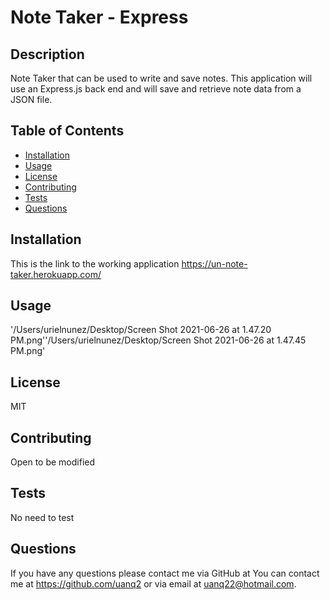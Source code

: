 # Note Taker - Express

## Description
Note Taker that can be used to write and save notes. This application will use an Express.js back end and will save and retrieve note data from a JSON file.

## Table of Contents
* [Installation](#Installation)
* [Usage](#Usage)
* [License](#License)
* [Contributing](#Contributing)
* [Tests](#Tests)
* [Questions](#Questions)

## Installation
This is the link to the working application https://un-note-taker.herokuapp.com/
    
## Usage
'/Users/urielnunez/Desktop/Screen Shot 2021-06-26 at 1.47.20 PM.png''/Users/urielnunez/Desktop/Screen Shot 2021-06-26 at 1.47.45 PM.png'

## License
MIT

## Contributing
Open to be modified

## Tests
No need to test

## Questions
If you have any questions please contact me via GitHub at You can contact me at https://github.com/uanq2 or via email at uanq22@hotmail.com.